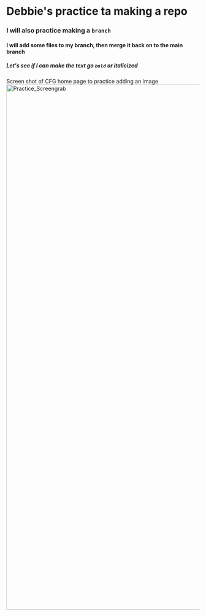 # Debbie's practice ta making a repo
### I will also practice making a **`branch`**
#### I will add some files to my branch, then merge it back on to the main branch
##### Let's see if I can make the text go **`bold`** or _italicized_

Screen shot of CFG home page to practice adding an image
<img width="1370" alt="Practice_Screengrab" src="https://github.com/user-attachments/assets/0c8e2b7d-8465-47d0-a7c7-6a2ccaa1ceab" />

